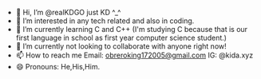 - 👋 Hi, I’m @realKDGO just KD ^_^ 
- 👀 I’m interested in any tech related and also in coding.
- 🌱 I’m currently learning C and C++ (I'm studying C because that is our first language in school as first year computer science student.)
- 💞️ I’m currently not looking to collaborate with anyone right now!
- 📫 How to reach me Email: obreroking172005@gmail.com IG: @kida.xyz
- 😄 Pronouns: He,His,Him.

<!---
realKDGO/realKDGO is a ✨ special ✨ repository because its `README.md` (this file) appears on your GitHub profile.
You can click the Preview link to take a look at your changes.
--->
